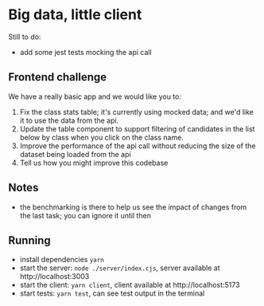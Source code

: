 # Big data, little client

Still to do:
- add some jest tests mocking the api call

## Frontend challenge
We have a really basic app and we would like you to:

1. Fix the class stats table; it's currently using mocked data; and we'd like it to use the data from the api.
2. Update the table component to support filtering of candidates in the list below by class when you click on the class name.
3. Improve the performance of the api call without reducing the size of the dataset being loaded from the api
4. Tell us how you might improve this codebase

## Notes
- the benchmarking is there to help us see the impact of changes from the last task; you can ignore it until then

## Running

- install dependencies `yarn`
- start the server: `node ./server/index.cjs`, server available at http://localhost:3003
- start the client: `yarn client`, client available at http://localhost:5173
- start tests: `yarn test`, can see test output in the terminal
